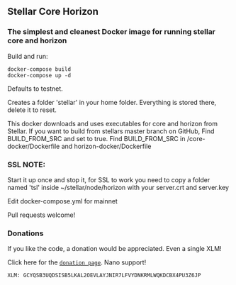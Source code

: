 ## Stellar Core Horizon  

### The simplest and cleanest Docker image for running stellar core and horizon

Build and run:
```
docker-compose build
docker-compose up -d
```

Defaults to testnet.

Creates a folder 'stellar' in your home folder.  Everything is stored there, delete it to reset.

This docker downloads and uses executables for core and horizon from Stellar.
If you want to build from stellars master branch on GitHub, Find BUILD_FROM_SRC and set to true.
Find BUILD_FROM_SRC in /core-docker/Dockerfile and horizon-docker/Dockerfile

### SSL NOTE:
Start it up once and stop it, for SSL to work you need to copy a folder named 'tsl' inside ~/stellar/node/horizon with your server.crt and server.key

Edit docker-compose.yml for mainnet

Pull requests welcome!

### Donations
If you like the code, a donation would be appreciated. Even a single XLM!

Click here for the [`donation page`](https://stellarkit.io/#/donate). Nano support!

```
XLM: GCYQSB3UQDSISB5LKAL2OEVLAYJNIR7LFVYDNKRMLWQKDCBX4PU3Z6JP
```
